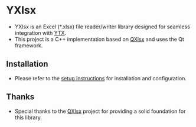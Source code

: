 # YXlsx

- YXlsx is an Excel (*.xlsx) file reader/writer library designed for seamless integration with [YTX](https://github.com/YtxCash/YTX).
- This project is a C++ implementation based on [QXlsx](https://github.com/QtExcel/QXlsx) and uses the Qt framework.

## Installation

- Please refer to the [setup instructions](Setup.md) for installation and configuration.

## Thanks

- Special thanks to the [QXlsx](https://github.com/QtExcel/QXlsx) project for providing a solid foundation for this library.
